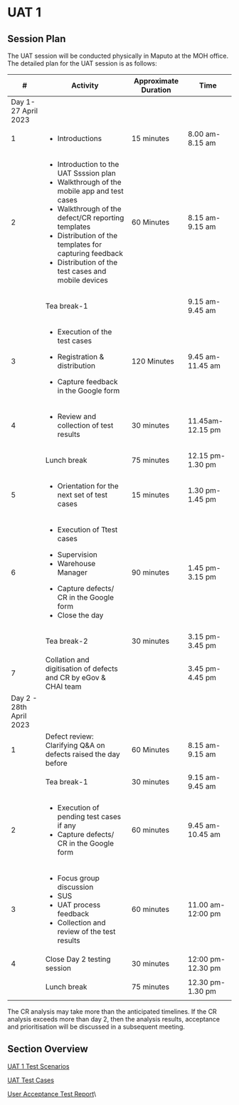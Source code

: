 # UAT 1

## Session Plan

The UAT session will be conducted physically in Maputo at the MOH office. The detailed plan for the UAT session is as follows:&#x20;

| #                       | Activity                                                                                                                                                                                                                                                                                     | Approximate Duration | Time              |
| ----------------------- | -------------------------------------------------------------------------------------------------------------------------------------------------------------------------------------------------------------------------------------------------------------------------------------------- | -------------------- | ----------------- |
| Day 1- 27 April 2023    | <p><br></p>                                                                                                                                                                                                                                                                                  |                      |                   |
| 1                       | <ul><li>Introductions </li></ul>                                                                                                                                                                                                                                                             | 15 minutes           | 8.00 am-8.15 am   |
| 2                       | <ul><li>Introduction to the UAT Ssssion plan</li><li>Walkthrough of the mobile app and test cases </li><li>Walkthrough of the defect/CR reporting templates</li><li>Distribution of the templates for capturing feedback</li><li>Distribution of the test cases and mobile devices</li></ul> | 60 Minutes           | 8.15 am-9.15 am   |
| <p><br></p>             | Tea break-1                                                                                                                                                                                                                                                                                  | <p><br></p>          | 9.15 am-9.45 am   |
| 3                       | <ul><li>Execution of the test cases </li></ul><ul><li>Registration &#x26; distribution</li></ul><ul><li>Capture feedback  in the Google form</li></ul>                                                                                                                                       | 120 Minutes          | 9.45 am-11.45 am  |
| 4                       | <ul><li>Review and collection of test results </li></ul>                                                                                                                                                                                                                                     | 30 minutes           | 11.45am-12.15 pm  |
| <p><br></p>             | Lunch break                                                                                                                                                                                                                                                                                  | 75 minutes           | 12.15 pm-1.30 pm  |
| 5                       | <ul><li>Orientation for the next set of test cases</li></ul>                                                                                                                                                                                                                                 | 15 minutes           | 1.30 pm-1.45 pm   |
| 6                       | <ul><li>Execution of Ttest cases</li></ul><ul><li>Supervision</li><li>Warehouse Manager</li></ul><ul><li>Capture defects/ CR in the Google form</li><li>Close the day</li></ul>                                                                                                              | 90 minutes           | 1.45 pm-3.15 pm   |
| <p><br></p>             | Tea break-2                                                                                                                                                                                                                                                                                  | 30 minutes           | 3.15 pm-3.45 pm   |
| 7                       | Collation and digitisation of defects and CR by eGov & CHAI team                                                                                                                                                                                                                             | <p><br></p>          | 3.45 pm- 4.45 pm  |
| Day 2 - 28th April 2023 | <p><br></p>                                                                                                                                                                                                                                                                                  |                      |                   |
| 1                       | Defect review: Clarifying Q\&A on defects raised the day before                                                                                                                                                                                                                              | 60 Minutes           | 8.15 am-9.15 am   |
| <p><br></p>             | Tea break-1                                                                                                                                                                                                                                                                                  | 30 minutes           | 9.15 am-9.45 am   |
| 2                       | <ul><li>Execution of pending test cases if  any</li><li>Capture defects/ CR in the Google form</li></ul>                                                                                                                                                                                     | 60 minutes           | 9.45 am-10.45 am  |
| 3                       | <ul><li>Focus group discussion</li><li>SUS </li><li>UAT process feedback</li><li>Collection and review of the test results</li></ul>                                                                                                                                                         | 60 minutes           | 11.00 am-12:00 pm |
| 4                       | Close Day 2 testing session                                                                                                                                                                                                                                                                  | 30 minutes           | 12:00 pm-12.30 pm |
| <p><br></p>             | Lunch break                                                                                                                                                                                                                                                                                  | 75 minutes           | 12.30 pm-1.30 pm  |

The CR analysis may take more than the anticipated timelines. If the CR analysis exceeds more than day 2, then the analysis results, acceptance and prioritisation will be discussed in a subsequent meeting.

## Section Overview

[UAT 1 Test Scenarios](uat-1-test-scenarios.md)

[UAT Test Cases](uat-test-cases/)

[User Acceptance Test Report](user-acceptance-test-report/)\

